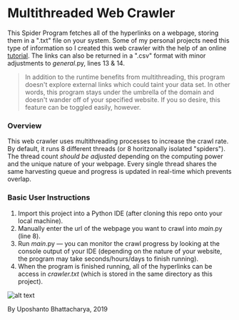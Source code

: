 # Multithreaded Web Crawler
This Spider Program fetches all of the hyperlinks on a webpage, storing them in a ".txt" file on your system. Some of my personal projects need this type of information so I created this web crawler with the help of an online [tutorial]. The links can also be returned in a ".csv" format with minor adjustments to *general*.py, lines 13 & 14. 

> In addition to the runtime benefits from multithreading, this program doesn't explore external links which could taint your data set. In other words, this program stays under the umbrella of the domain and doesn't wander off of your specified website. If you so desire, this feature can be toggled easily, however.   

### Overview
This web crawler uses multithreading processes to increase the crawl rate. By default, it runs 8 different threads (or 8 horitzonally isolated "spiders"). The thread count *should be adjusted* depending on the computing power and the unique nature of your webpage. Every single thread shares the same harvesting queue and progress is updated in real-time which prevents overlap.
    
### Basic User Instructions
 1. Import this project into a Python IDE (after cloning this repo onto your local machine).
 2. Manually enter the url of the webpage you want to crawl into *main*.py (line 8).
 3. Run *main*.py –– you can monitor the crawl progress by looking at the console output of your IDE (depending on the nature of your website, the program may take seconds/hours/days to finish running).
 4. When the program is finished running, all of the hyperlinks can be access in *crawler.txt* (which is stored in the same directory as this project).


 ![alt text][spider]
 
[spider]: https://images-platform.99static.com/HBjSN7zLjJvJHqiWlGS940ySqew=/500x500/top/smart/99designs-contests-attachments/55/55065/attachment_55065923

[tutorial]: https://www.youtube.com/channel/UCJbPGzawDH1njbqV-D5HqKw

By Uposhanto Bhattacharya, 2019
